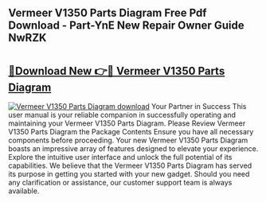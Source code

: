 ## Vermeer V1350 Parts Diagram Free Pdf Download - Part-YnE New Repair Owner Guide NwRZK

# <h2><a href="http://dfhbuz.blite.top/?on=Vermeer+V1350+Parts+Diagram">🔗Download New 👉🔴 Vermeer V1350 Parts Diagram</a></h2>

[![Vermeer V1350 Parts Diagram download](https://i.imgur.com/lujVjoI.png)](http://dfhbuz.blite.top/?on=Vermeer+V1350+Parts+Diagram)
Your Partner in Success This user manual is your reliable companion in successfully operating and maintaining your Vermeer V1350 Parts Diagram. Please Review Vermeer V1350 Parts Diagram the Package Contents Ensure you have all necessary components before proceeding. Your new Vermeer V1350 Parts Diagram boasts an impressive array of features designed to elevate your experience. Explore the intuitive user interface and unlock the full potential of its capabilities. We believe that the Vermeer V1350 Parts Diagram has served its purpose in getting you started with your new gadget. Should you need any clarification or assistance, our customer support team is always available.
